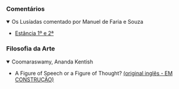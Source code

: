 ### Comentários
<details open><summary>Os Lusíadas comentado por Manuel de Faria e Souza</summary>


- [Estância 1º e 2ª](Comentários\Os%20Lusíadas\Manuel%20de%20Faria%20e%20Souza\Estâncias%201%20e%202)
</details>

### Filosofia da Arte

<!--
- Coomaraswamy, Ananda Kentish
    - A Figure of Speech or a Figure of Thought? [(original inglês - EM CONSTRUÇÃO)](Filosofia%20da%20Arte\COOMARASWAMY,%20Ananda%20Kentish\A%20Figure%20of%20Speech%20or%20a%20Figure%20of%20Thought)
-->
    
<details open><summary>Coomaraswamy, Ananda Kentish</summary>


- A Figure of Speech or a Figure of Thought? [(original inglês - EM CONSTRUÇÃO)](Filosofia%20da%20Arte\COOMARASWAMY,%20Ananda%20Kentish\A%20Figure%20of%20Speech%20or%20a%20Figure%20of%20Thought)
</details>